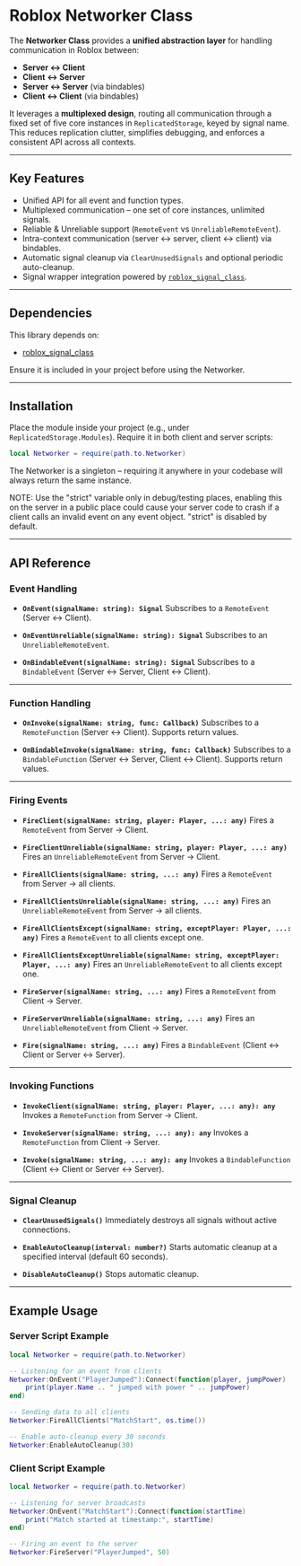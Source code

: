 # Roblox Networker Class

The **Networker Class** provides a **unified abstraction layer** for handling communication in Roblox between:

* **Server ↔ Client**
* **Client ↔ Server**
* **Server ↔ Server** (via bindables)
* **Client ↔ Client** (via bindables)

It leverages a **multiplexed design**, routing all communication through a fixed set of five core instances in `ReplicatedStorage`, keyed by signal name. This reduces replication clutter, simplifies debugging, and enforces a consistent API across all contexts.

---

## Key Features

* Unified API for all event and function types.
* Multiplexed communication – one set of core instances, unlimited signals.
* Reliable & Unreliable support (`RemoteEvent` vs `UnreliableRemoteEvent`).
* Intra-context communication (server ↔ server, client ↔ client) via bindables.
* Automatic signal cleanup via `ClearUnusedSignals` and optional periodic auto-cleanup.
* Signal wrapper integration powered by [`roblox_signal_class`](https://github.com/Tactycl/roblox_signal_class).

---

## Dependencies

This library depends on:

* [roblox_signal_class](https://github.com/Tactycl/roblox_signal_class)

Ensure it is included in your project before using the Networker.

---

## Installation

Place the module inside your project (e.g., under `ReplicatedStorage.Modules`).
Require it in both client and server scripts:

```lua
local Networker = require(path.to.Networker)
```

The Networker is a singleton – requiring it anywhere in your codebase will always return the same instance.

NOTE: Use the "strict" variable only in debug/testing places, enabling this on the server in a public place could cause your server code to crash if a client calls an invalid event on any event object. "strict" is disabled by default.

---

## API Reference

### Event Handling

* **`OnEvent(signalName: string): Signal`**
  Subscribes to a `RemoteEvent` (Server ↔ Client).

* **`OnEventUnreliable(signalName: string): Signal`**
  Subscribes to an `UnreliableRemoteEvent`.

* **`OnBindableEvent(signalName: string): Signal`**
  Subscribes to a `BindableEvent` (Server ↔ Server, Client ↔ Client).

---

### Function Handling

* **`OnInvoke(signalName: string, func: Callback)`**
  Subscribes to a `RemoteFunction` (Server ↔ Client). Supports return values.

* **`OnBindableInvoke(signalName: string, func: Callback)`**
  Subscribes to a `BindableFunction` (Server ↔ Server, Client ↔ Client). Supports return values.

---

### Firing Events

* **`FireClient(signalName: string, player: Player, ...: any)`**
  Fires a `RemoteEvent` from Server → Client.

* **`FireClientUnreliable(signalName: string, player: Player, ...: any)`**
  Fires an `UnreliableRemoteEvent` from Server → Client.

* **`FireAllClients(signalName: string, ...: any)`**
  Fires a `RemoteEvent` from Server → all clients.

* **`FireAllClientsUnreliable(signalName: string, ...: any)`**
  Fires an `UnreliableRemoteEvent` from Server → all clients.

* **`FireAllClientsExcept(signalName: string, exceptPlayer: Player, ...: any)`**
  Fires a `RemoteEvent` to all clients except one.

* **`FireAllClientsExceptUnreliable(signalName: string, exceptPlayer: Player, ...: any)`**
  Fires an `UnreliableRemoteEvent` to all clients except one.

* **`FireServer(signalName: string, ...: any)`**
  Fires a `RemoteEvent` from Client → Server.

* **`FireServerUnreliable(signalName: string, ...: any)`**
  Fires an `UnreliableRemoteEvent` from Client → Server.

* **`Fire(signalName: string, ...: any)`**
  Fires a `BindableEvent` (Client ↔ Client or Server ↔ Server).

---

### Invoking Functions

* **`InvokeClient(signalName: string, player: Player, ...: any): any`**
  Invokes a `RemoteFunction` from Server → Client.

* **`InvokeServer(signalName: string, ...: any): any`**
  Invokes a `RemoteFunction` from Client → Server.

* **`Invoke(signalName: string, ...: any): any`**
  Invokes a `BindableFunction` (Client ↔ Client or Server ↔ Server).

---

### Signal Cleanup

* **`ClearUnusedSignals()`**
  Immediately destroys all signals without active connections.

* **`EnableAutoCleanup(interval: number?)`**
  Starts automatic cleanup at a specified interval (default 60 seconds).

* **`DisableAutoCleanup()`**
  Stops automatic cleanup.

---

## Example Usage

### Server Script Example

```lua
local Networker = require(path.to.Networker)

-- Listening for an event from clients
Networker:OnEvent("PlayerJumped"):Connect(function(player, jumpPower)
    print(player.Name .. " jumped with power " .. jumpPower)
end)

-- Sending data to all clients
Networker:FireAllClients("MatchStart", os.time())

-- Enable auto-cleanup every 30 seconds
Networker:EnableAutoCleanup(30)
```

### Client Script Example

```lua
local Networker = require(path.to.Networker)

-- Listening for server broadcasts
Networker:OnEvent("MatchStart"):Connect(function(startTime)
    print("Match started at timestamp:", startTime)
end)

-- Firing an event to the server
Networker:FireServer("PlayerJumped", 50)
```
